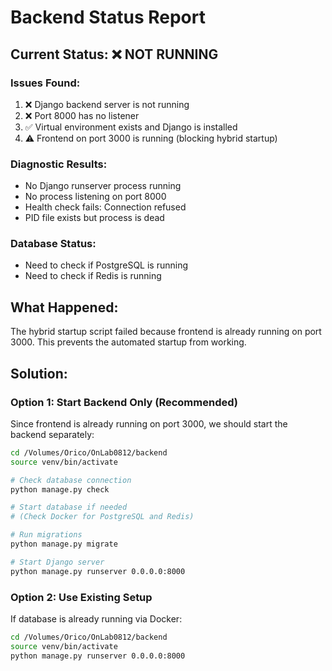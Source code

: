 # Backend Status Report

## Current Status: ❌ NOT RUNNING

### Issues Found:
1. ❌ Django backend server is not running
2. ❌ Port 8000 has no listener
3. ✅ Virtual environment exists and Django is installed
4. ⚠️  Frontend on port 3000 is running (blocking hybrid startup)

### Diagnostic Results:
- No Django runserver process running
- No process listening on port 8000
- Health check fails: Connection refused
- PID file exists but process is dead

### Database Status:
- Need to check if PostgreSQL is running
- Need to check if Redis is running

## What Happened:

The hybrid startup script failed because frontend is already running on port 3000. This prevents the automated startup from working.

## Solution:

### Option 1: Start Backend Only (Recommended)
Since frontend is already running on port 3000, we should start the backend separately:

```bash
cd /Volumes/Orico/OnLab0812/backend
source venv/bin/activate

# Check database connection
python manage.py check

# Start database if needed
# (Check Docker for PostgreSQL and Redis)

# Run migrations
python manage.py migrate

# Start Django server
python manage.py runserver 0.0.0.0:8000
```

### Option 2: Use Existing Setup
If database is already running via Docker:

```bash
cd /Volumes/Orico/OnLab0812/backend
source venv/bin/activate
python manage.py runserver 0.0.0.0:8000
```

